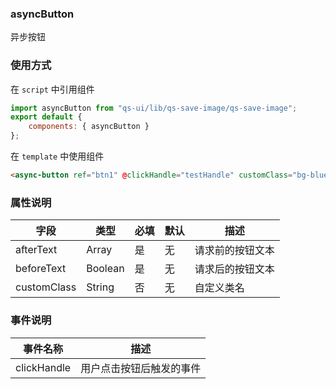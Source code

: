 ### asyncButton

异步按钮

### 使用方式

在 `script` 中引用组件

```javascript
import asyncButton from "qs-ui/lib/qs-save-image/qs-save-image";
export default {
	components: { asyncButton }
};
```

在 `template` 中使用组件

```html
<async-button ref="btn1" @clickHandle="testHandle" customClass="bg-blue" beforeText="触发事件前" afterText="触发事件后"></async-button>
```

### 属性说明

| 字段        | 类型    | 必填 | 默认     | 描述                              |
| ----------- | ------- | ---- | -------- | --------------------------------- |
| afterText     | Array   | 是   | 无       | 请求前的按钮文本 |
| beforeText   | Boolean | 是   | 无       | 请求后的按钮文本                      |
| customClass | String  | 否   | 无       | 自定义类名                        |

### 事件说明

| 事件名称       | 描述                              |
| -----------| --------------------------------- |
| clickHandle  | 用户点击按钮后触发的事件 |